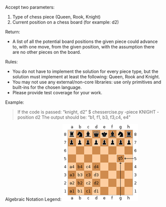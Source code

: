 Accept two parameters:
1. Type of chess piece (Queen, Rook, Knight)
2. Current position on a chess board (for example: d2)

Return:
- A list of all the potential board positions the given piece could advance to, with one move, from the given position, with the assumption there are no other pieces on the board.

Rules:
- You do not have to implement the solution for every piece type, but the solution must implement at least the following: Queen, Rook and Knight.
- You may not use any external/non-core libraries: use only primitives and built-ins for the chosen language.
- Please provide test coverage for your work.

Example:
> If the code is passed:  “knight, d2”
>    $ chessercise.py -piece KNIGHT -position d2
> The output should be:  “b1, f1, b3, f3,c4, e4"

Algebraic Notation Legend: 
![Chess Board](chessboard.png "Chess Board")
